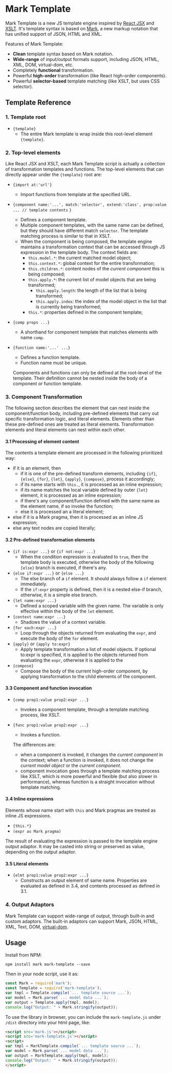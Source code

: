 # Mark Template
Mark Template is a new JS template engine inspired by [React JSX](https://reactjs.org/docs/introducing-jsx.html) and [XSLT](https://en.wikipedia.org/wiki/XSLT). It's template syntax is based on [Mark](https://mark.js.org), a new markup notation that has unified support of JSON, HTML and XML.

Features of Mark Template:

- **Clean** template syntax based on Mark notation.
- **Wide-range** of input/output formats support, including JSON, HTML, XML, DOM, virtual-dom, etc.
- Completely **functional** transformation.
- Powerful **high-order** transformation (like React high-order components).
- Powerful **selector-based** template matching (like XSLT, but uses CSS selector).

## Template Reference

### 1. Template root

- `{template}`
  - The entire Mark template is wrap inside this root-level element `{template}`.

### 2. Top-level elements

Like React JSX and XSLT, each Mark Template script is actually a collection of transformation templates and functions. The top-level elements that can directly appear under the `{template}` root are:

- `{import at:'url'}`
  - Import functions from template at the specified URL.

- `{component name:'...', match:'selector', extend:'class', prop:value `
  `    ... // template contents`
  `}`
  - Defines a component template.
  - Multiple component templates, with the same name can be defined, but they should have different match `selector`.  The template matching process is similar to that in XSLT.
  - When the component is being composed, the template engine maintains a transformation context that can be accessed through JS expression in the template body. The context fields are:
    - `this.model.*`: the current matched model object;
    - `this.context.*`: global context for the entire transformation;
    - `this.children.*`: content nodes of the *current component* this is being composed;
    - `this.apply.*`: the current list of model objects that are being transformed;
      - `this.apply.length`: the length of the list that is being transformed;
      - `this.apply.index`: the index of the model object in the list that is currently being transformed;
    - `this.*`: properties defined in the component template;

- `{comp props ...}`

  - A shorthand for component template that matches elements with name `comp`.

- `{function name:'...' ...}`

  - Defines a function template. 
  - Function name must be unique.

  Components and functions can only be defined at the root-level of the template. Their definition cannot be nested inside the body of a component or function template.

### 3. Component Transformation

The following section describes the element that can nest inside the component/function body, including pre-defined elements that carry out specific transformation logic, and literal elements. Elements other than these pre-defined ones are treated as literal elements. Transformation elements and literal elements can nest within each other.

#### 3.1 Processing of element content

The contents a template element are processed in the following prioritized way:

- if it is an element, then
  - if it is one of the pre-defined transform elements, including `{if}`, `{else}`, `{for}`, `{let}`, `{apply}`, `{compose}`, process it accordingly;
  - if its name starts with `this.`, it is processed as an inline expression;
  - if its name matches the local variable defined by outer `{let}` element, it is processed as an inline expression;
  - if there's any component/function defined with the same name as the element name, if so invoke the function;
  - else it is processed an a literal element;
- else if it is a Mark pragma, then it is processed as an inline JS expression;
- else any text nodes are copied literally;

#### 3.2 Pre-defined transformation elements

- `{if is:expr ...}` or `{if not:expr ...}`
  - When the condition expression is evaluated to `true`, then the template body is executed, otherwise the body of the following `{else}` branch is executed, if there's any.
- `{else if:expr ...}` or `{else ...}`
  - The else branch of a `if` element. It should always follow a `if` element immediately.
  - If the `if:expr` property is defined, then it is a nested else-if branch, otherwise, it is a simple else branch.
- `{let name:expr ...}`
  - Defined a scoped variable with the given name. The variable is only effective within the body of the `let` element.
- `{context name:expr ...}`
  - Shadows the value of a context variable.
- `{for each:expr ...}`
  - Loop through the objects returned from evaluating the `expr`, and execute the body of the `for` element.
- `{apply}` or `{apply to:expr}`
  - Apply template transformation a list of model objects. If optional to:expr is specified, it is applied to the objects returned from evaluating the `expr`, otherwise it is applied to the 
- `{compose}`
  - Compose the body of the current high-order component, by applying transformation to the child elements of the component.

#### 3.3 Component and function invocation

- `{comp prop1:value prop2:expr ...}`
  - Invokes a component template, through a template matching process, like XSLT.
- `{func prop1:value prop2:expr ...}`
  - Invokes a function. 

  The differences are:

  - when a component is invoked, it changes the *current component* in the context; when a function is invoked, it does not change the *current model object* or the *current component*.
  - component invocation goes through a template matching process like XSLT, which is more powerful and flexible (but also slower in performance), whereas function is a straight invocation without template matching.

#### 3.4 Inline expressions

Elements whose name start with `this` and Mark pragmas are treated as inline JS expressions.

- `{this.*}`
- `(expr as Mark pragma)`

The result of evaluating the expression is passed to the template engine output adaptor. It may be casted into string or preserved as value, depending on the output adaptor.

#### 3.5 Literal elements

- `{elmt prop1:value prop2:expr ...}`
  - Constructs an output element of same name. Properties are evaluated as defined in 3.4, and contents processed as defined in 3.1.

### 4. Output Adaptors

Mark Template can support wide-range of output, through built-in and custom adaptors. The built-in adaptors can support Mark, JSON, HTML, XML, Text, DOM, [virtual-dom](https://github.com/Matt-Esch/virtual-dom). 

## Usage

Install from NPM:

```
npm install mark mark-template --save
```

Then in your node script, use it as:

```js
const Mark = require('mark');
const Template = require('mark-template');
var tmpl = Template.compile(`... template source ...`);
var model = Mark.parse(`... model data ...`);
var output = Template.apply(tmpl, model);
console.log("Output: " + Mark.stringify(output));
```

To use the library in browser, you can include the `mark-template.js` under `/dist` directory into your html page, like:

```html
<script src='mark.js'></script>
<script src='mark-template.js'></script>
<script> 
var tmpl = MarkTemplate.compile(`... template source ...`);
var model = Mark.parse(`... model data ...`);
var output = MarkTemplate.apply(tmpl, model);
console.log("Output: " + Mark.stringify(output));
</script>
```
